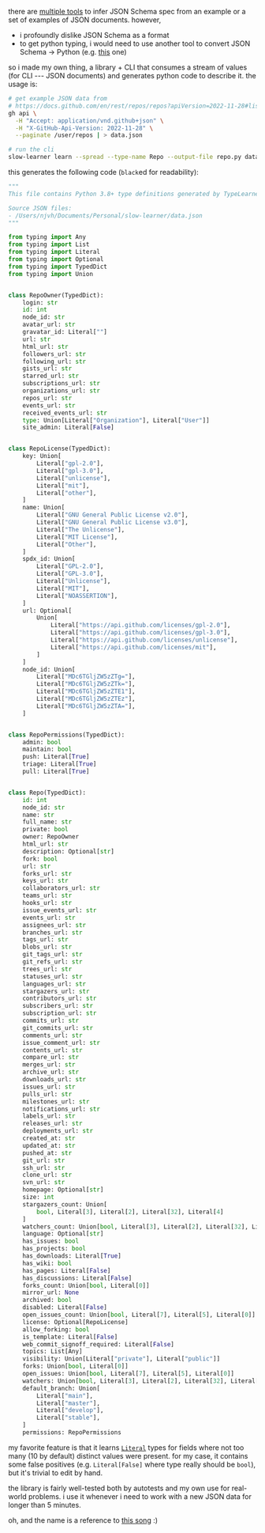 there are [multiple tools](https://stackoverflow.com/a/30294535/14418929) to infer JSON Schema spec
from an example or a set of examples of JSON documents. however,
- i profoundly dislike JSON Schema as a format
- to get python typing, i would need to use another tool to convert JSON Schema -> Python (e.g. [this](https://github.com/sbrunner/jsonschema-gentypes) one)

so i made my own thing, a library + CLI that consumes a stream of values (for CLI --- JSON documents)
and generates python code to describe it. the usage is:

```bash
# get example JSON data from 
# https://docs.github.com/en/rest/repos/repos?apiVersion=2022-11-28#list-repositories-for-the-authenticated-user
gh api \
  -H "Accept: application/vnd.github+json" \
  -H "X-GitHub-Api-Version: 2022-11-28" \
  --paginate /user/repos | > data.json

# run the cli
slow-learner learn --spread --type-name Repo --output-file repo.py data.json
```

this generates the following code (`black`ed for readability):

```python
"""
This file contains Python 3.8+ type definitions generated by TypeLearner from 74 observed value(s)

Source JSON files:
- /Users/njvh/Documents/Personal/slow-learner/data.json
"""

from typing import Any
from typing import List
from typing import Literal
from typing import Optional
from typing import TypedDict
from typing import Union


class RepoOwner(TypedDict):
    login: str
    id: int
    node_id: str
    avatar_url: str
    gravatar_id: Literal[""]
    url: str
    html_url: str
    followers_url: str
    following_url: str
    gists_url: str
    starred_url: str
    subscriptions_url: str
    organizations_url: str
    repos_url: str
    events_url: str
    received_events_url: str
    type: Union[Literal["Organization"], Literal["User"]]
    site_admin: Literal[False]


class RepoLicense(TypedDict):
    key: Union[
        Literal["gpl-2.0"],
        Literal["gpl-3.0"],
        Literal["unlicense"],
        Literal["mit"],
        Literal["other"],
    ]
    name: Union[
        Literal["GNU General Public License v2.0"],
        Literal["GNU General Public License v3.0"],
        Literal["The Unlicense"],
        Literal["MIT License"],
        Literal["Other"],
    ]
    spdx_id: Union[
        Literal["GPL-2.0"],
        Literal["GPL-3.0"],
        Literal["Unlicense"],
        Literal["MIT"],
        Literal["NOASSERTION"],
    ]
    url: Optional[
        Union[
            Literal["https://api.github.com/licenses/gpl-2.0"],
            Literal["https://api.github.com/licenses/gpl-3.0"],
            Literal["https://api.github.com/licenses/unlicense"],
            Literal["https://api.github.com/licenses/mit"],
        ]
    ]
    node_id: Union[
        Literal["MDc6TGljZW5zZTg="],
        Literal["MDc6TGljZW5zZTk="],
        Literal["MDc6TGljZW5zZTE1"],
        Literal["MDc6TGljZW5zZTEz"],
        Literal["MDc6TGljZW5zZTA="],
    ]


class RepoPermissions(TypedDict):
    admin: bool
    maintain: bool
    push: Literal[True]
    triage: Literal[True]
    pull: Literal[True]


class Repo(TypedDict):
    id: int
    node_id: str
    name: str
    full_name: str
    private: bool
    owner: RepoOwner
    html_url: str
    description: Optional[str]
    fork: bool
    url: str
    forks_url: str
    keys_url: str
    collaborators_url: str
    teams_url: str
    hooks_url: str
    issue_events_url: str
    events_url: str
    assignees_url: str
    branches_url: str
    tags_url: str
    blobs_url: str
    git_tags_url: str
    git_refs_url: str
    trees_url: str
    statuses_url: str
    languages_url: str
    stargazers_url: str
    contributors_url: str
    subscribers_url: str
    subscription_url: str
    commits_url: str
    git_commits_url: str
    comments_url: str
    issue_comment_url: str
    contents_url: str
    compare_url: str
    merges_url: str
    archive_url: str
    downloads_url: str
    issues_url: str
    pulls_url: str
    milestones_url: str
    notifications_url: str
    labels_url: str
    releases_url: str
    deployments_url: str
    created_at: str
    updated_at: str
    pushed_at: str
    git_url: str
    ssh_url: str
    clone_url: str
    svn_url: str
    homepage: Optional[str]
    size: int
    stargazers_count: Union[
        bool, Literal[3], Literal[2], Literal[32], Literal[4]
    ]
    watchers_count: Union[bool, Literal[3], Literal[2], Literal[32], Literal[4]]
    language: Optional[str]
    has_issues: bool
    has_projects: bool
    has_downloads: Literal[True]
    has_wiki: bool
    has_pages: Literal[False]
    has_discussions: Literal[False]
    forks_count: Union[bool, Literal[0]]
    mirror_url: None
    archived: bool
    disabled: Literal[False]
    open_issues_count: Union[bool, Literal[7], Literal[5], Literal[0]]
    license: Optional[RepoLicense]
    allow_forking: bool
    is_template: Literal[False]
    web_commit_signoff_required: Literal[False]
    topics: List[Any]
    visibility: Union[Literal["private"], Literal["public"]]
    forks: Union[bool, Literal[0]]
    open_issues: Union[bool, Literal[7], Literal[5], Literal[0]]
    watchers: Union[bool, Literal[3], Literal[2], Literal[32], Literal[4]]
    default_branch: Union[
        Literal["main"],
        Literal["master"],
        Literal["develop"],
        Literal["stable"],
    ]
    permissions: RepoPermissions

```

my favorite feature is that it learns [`Literal`](https://docs.python.org/3/library/typing.html#typing.Literal)
types for fields where not too many (10 by default) distinct values were present. for my case, it contains some
false positives (e.g. `Literal[False]` where type really should be `bool`), but it's trivial to edit by hand.

the library is fairly well-tested both by autotests and my own use for real-world problems. i use it whenever
i need to work with a new JSON data for longer than 5 minutes.

oh, and the name is a reference to [this song](https://www.youtube.com/watch?v=eQUmeJspwuc) :)
